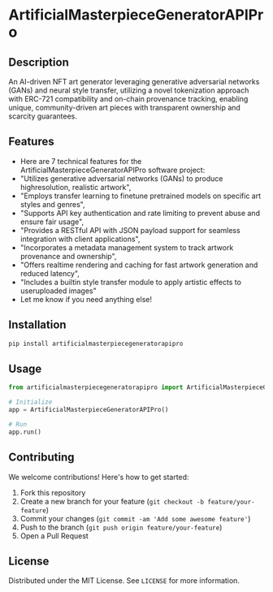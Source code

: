 # ArtificialMasterpieceGeneratorAPIPro

## Description

An AI-driven NFT art generator leveraging generative adversarial networks (GANs) and neural style transfer, utilizing a novel tokenization approach with ERC-721 compatibility and on-chain provenance tracking, enabling unique, community-driven art pieces with transparent ownership and scarcity guarantees.

## Features

- Here are 7 technical features for the ArtificialMasterpieceGeneratorAPIPro software project:
- "Utilizes generative adversarial networks (GANs) to produce highresolution, realistic artwork",
- "Employs transfer learning to finetune pretrained models on specific art styles and genres",
- "Supports API key authentication and rate limiting to prevent abuse and ensure fair usage",
- "Provides a RESTful API with JSON payload support for seamless integration with client applications",
- "Incorporates a metadata management system to track artwork provenance and ownership",
- "Offers realtime rendering and caching for fast artwork generation and reduced latency",
- "Includes a builtin style transfer module to apply artistic effects to useruploaded images"
- Let me know if you need anything else!
## Installation

```bash
pip install artificialmasterpiecegeneratorapipro
```

## Usage

```python
from artificialmasterpiecegeneratorapipro import ArtificialMasterpieceGeneratorAPIPro

# Initialize
app = ArtificialMasterpieceGeneratorAPIPro()

# Run
app.run()
```

## Contributing

We welcome contributions! Here's how to get started:

1. Fork this repository
2. Create a new branch for your feature (`git checkout -b feature/your-feature`)
3. Commit your changes (`git commit -am 'Add some awesome feature'`)
4. Push to the branch (`git push origin feature/your-feature`)
5. Open a Pull Request

## License

Distributed under the MIT License. See `LICENSE` for more information.
